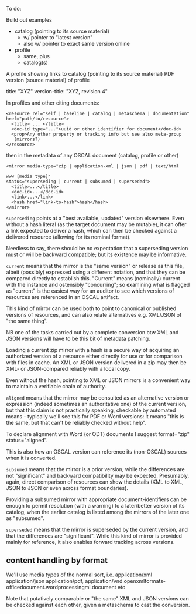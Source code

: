 To do:

Build out examples
 - catalog (pointing to its source material)
   - w/ pointer to "latest version"
   - also w/ pointer to exact same version online
 - profile 
   - same, plus
   - catalog(s)

A profile showing links
  to catalog (pointing to its source material)
  PDF version (source material) of profile

title: "XYZ"
version-title: "XYZ, revision 4" 

In profiles and other citing documents:

```
<resource rel="self | baseline | catalog | metaschema | documentation" href="path/to/resource">
  <title> ... </title>
  <doc-id type="...">uuid or other identifier for document</doc-id>
  <prop>Any other property or tracking info but see also meta-group
   (mirrors?)
</resource>
```

then in the metadata of any OSCAL document (catalog, profile or other)

```
<mirror media-type="zip | application-xml | json | pdf | text/html

www [media type]"
status="superseding | current | subsumed | superseded">
  <title>...</title> 
  <doc-id>...</doc-id>
  <link>...</link>
  <hash href="link-to-hash">hash</hash>
</mirror>
```



`superseding` points at a "best available, updated" version elsewhere. Even without a hash literal (as the target document may be mutable), it can offer a link expected to deliver a hash, which can then be checked against a delivered resource (allowing for its nominal format).

Needless to say, there should be no expectation that a superseding version must or will be backward compatible; but its existence may be informative.

`current` means that the mirror is the "same version" or release as this file, albeit (possibly) expressed using a different notation, and that they can be compared directly to establish this. "Current" means (nominally) current with the instance and ostensibly "concurring"; so examining what is flagged as "current" is the easiest way for an auditor to see which versions of resources are referenced in an OSCAL artifact.

This kind of mirror can be used both to point to canonical or published versions of resources, and can also relate alternatives e.g. XML/JSON of "the same thing".

NB one of the tasks carried out by a complete conversion btw XML and JSON versions will have to be this bit of metadata patching.

Loading a current zip mirror with a hash is a secure way of acquiring an authorized version of a resource either directly for use or for comparison with files in cache. An XML or JSON version delivered in a zip may then be XML- or JSON-compared reliably with a local copy.

Even without the hash, pointing to XML or JSON mirrors is a convenient way to maintain a verifiable chain of authority.

`aligned` means that the mirror may be consulted as an alternative version or expression (indeed sometimes an authoritative one) of the current version, but that this claim is not practically speaking, checkable by automated means - typically we'll see this for PDF or Word versions: it means "this is the same, but that can't be reliably checked without help".

To declare alignment with Word (or ODT) documents I suggest format="zip" status="aligned".

This is also how an OSCAL version can reference its (non-OSCAL) sources when it is converted.

`subsumed` means that the mirror is a prior version, while the differences are not "significant" and backward compatibility may be expected. Presumably, again, direct comparison of resources can show the details (XML to XML, JSON to JSON or even across format boundaries).

Providing a subsumed mirror with appropriate document-identifiers can be enough to permit resolution (with a warning) to a later/better version of its catalog, when the earlier catalog is listed among the mirrors of the later one as "subsumed".

`superseded` means that the mirror is superseded by the current version, and that the differences are "significant". While this kind of mirror is provided mainly for reference, it also enables forward tracking across versions.

## content handling by format

We'll use media types of the normal sort, i.e. 
application/xml
application/json
application/pdf, application/vnd.openxmlformats-officedocument.wordprocessingml.document
etc

Note that putatively comparable or "the same" XML and JSON versions can be checked against each other, given a metaschema to cast the conversion.

